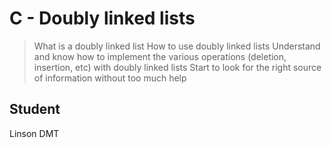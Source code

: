 # C - Doubly linked lists

> What is a doubly linked list
> How to use doubly linked lists
> Understand and know how to implement the various operations (deletion, insertion, etc) with doubly linked lists
> Start to look for the right source of information without too much help

## Student
Linson DMT
